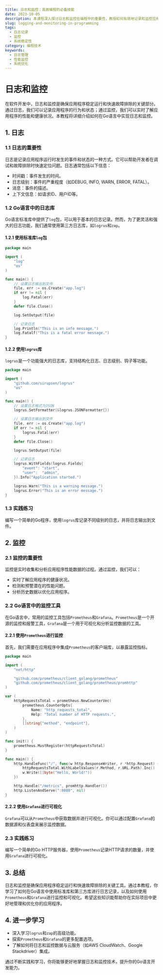 ```yaml
---
title: 日志和监控：高效编程的必备技能
date: 2023-10-05
description: 本课程深入探讨日志和监控在编程中的重要性，教授如何有效地记录和监控应用程序，确保系统稳定性和性能优化。
slug: logging-and-monitoring-in-programming
tags:
  - 日志记录
  - 监控
  - 系统稳定性
category: 编程技术
keywords:
  - 日志管理
  - 性能监控
  - 系统优化
---
```


# 日志和监控

在软件开发中，日志和监控是确保应用程序稳定运行和快速故障排除的关键部分。通过日志，我们可以记录应用程序的行为和状态；通过监控，我们可以实时了解应用程序的性能和健康状况。本教程将详细介绍如何在Go语言中实现日志和监控。

## 1. 日志

### 1.1 日志的重要性

日志是记录应用程序运行时发生的事件和状态的一种方式。它可以帮助开发者在调试和故障排除时快速定位问题。日志通常包括以下信息：

- 时间戳：事件发生的时间。
- 日志级别：事件的严重程度（如DEBUG, INFO, WARN, ERROR, FATAL）。
- 消息：事件的描述。
- 上下文信息：如请求ID、用户ID等。

### 1.2 Go语言中的日志库

Go语言标准库中提供了`log`包，可以用于基本的日志记录。然而，为了更灵活和强大的日志功能，我们通常使用第三方日志库，如`logrus`和`zap`。

#### 1.2.1 使用标准库`log`包

```go
package main

import (
    "log"
    "os"
)

func main() {
    // 设置日志输出到文件
    file, err := os.Create("app.log")
    if err != nil {
        log.Fatal(err)
    }
    defer file.Close()

    log.SetOutput(file)

    // 记录日志
    log.Println("This is an info message.")
    log.Fatalf("This is a fatal error message.")
}
```

#### 1.2.2 使用`logrus`库

`logrus`是一个功能强大的日志库，支持结构化日志、日志级别、钩子等功能。

```go
package main

import (
    "github.com/sirupsen/logrus"
    "os"
)

func main() {
    // 设置日志格式为JSON
    logrus.SetFormatter(&logrus.JSONFormatter{})

    // 设置日志输出到文件
    file, err := os.Create("app.log")
    if err != nil {
        logrus.Fatal(err)
    }
    defer file.Close()

    logrus.SetOutput(file)

    // 记录日志
    logrus.WithFields(logrus.Fields{
        "event": "start",
        "user":  "admin",
    }).Info("Application started.")

    logrus.Warn("This is a warning message.")
    logrus.Error("This is an error message.")
}
```

### 1.3 实践练习

编写一个简单的Go程序，使用`logrus`库记录不同级别的日志，并将日志输出到文件。

## 2. 监控

### 2.1 监控的重要性

监控是实时收集和分析应用程序性能数据的过程。通过监控，我们可以：

- 实时了解应用程序的健康状况。
- 检测和预警潜在的性能问题。
- 分析历史数据以优化应用程序。

### 2.2 Go语言中的监控工具

在Go语言中，常用的监控工具包括`Prometheus`和`Grafana`。`Prometheus`是一个开源的监控和报警工具，`Grafana`是一个用于可视化和分析监控数据的工具。

#### 2.2.1 使用`Prometheus`进行监控

首先，我们需要在应用程序中集成`Prometheus`的客户端库，以暴露监控指标。

```go
package main

import (
    "net/http"

    "github.com/prometheus/client_golang/prometheus"
    "github.com/prometheus/client_golang/prometheus/promhttp"
)

var (
    httpRequestsTotal = prometheus.NewCounterVec(
        prometheus.CounterOpts{
            Name: "http_requests_total",
            Help: "Total number of HTTP requests.",
        },
        []string{"method", "endpoint"},
    )
)

func init() {
    prometheus.MustRegister(httpRequestsTotal)
}

func main() {
    http.HandleFunc("/", func(w http.ResponseWriter, r *http.Request) {
        httpRequestsTotal.WithLabelValues(r.Method, r.URL.Path).Inc()
        w.Write([]byte("Hello, World!"))
    })

    http.Handle("/metrics", promhttp.Handler())
    http.ListenAndServe(":8080", nil)
}
```

#### 2.2.2 使用`Grafana`进行可视化

`Grafana`可以从`Prometheus`中获取数据并进行可视化。你可以通过配置`Grafana`的数据源和仪表盘来展示监控数据。

### 2.3 实践练习

编写一个简单的Go HTTP服务器，使用`Prometheus`记录HTTP请求的数量，并使用`Grafana`进行可视化。

## 3. 总结

日志和监控是确保应用程序稳定运行和快速故障排除的关键工具。通过本教程，你学习了如何在Go语言中使用标准库和第三方库进行日志记录，以及如何使用`Prometheus`和`Grafana`进行监控和可视化。希望这些知识能帮助你在实际项目中更好地管理和优化你的应用程序。

## 4. 进一步学习

- 深入学习`logrus`和`zap`的高级功能。
- 探索`Prometheus`和`Grafana`的更多配置选项。
- 了解如何将日志和监控数据与云服务（如AWS CloudWatch、Google Stackdriver）集成。

通过不断实践和学习，你将能够更好地掌握日志和监控技术，提升你的Go语言开发能力。